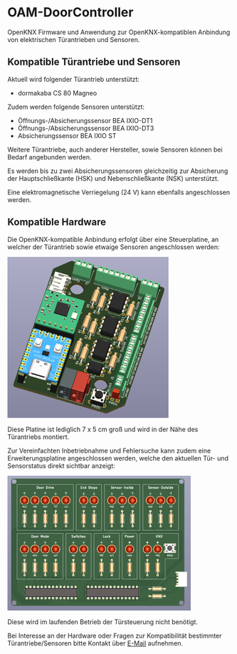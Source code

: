 # OAM-DoorController

OpenKNX Firmware und Anwendung zur OpenKNX-kompatiblen Anbindung von elektrischen Türantrieben und Sensoren.

## Kompatible Türantriebe und Sensoren

Aktuell wird folgender Türantrieb unterstützt:
- dormakaba CS 80 Magneo

Zudem werden folgende Sensoren unterstützt:
- Öffnungs-/Absicherungssensor BEA IXIO-DT1
- Öffnungs-/Absicherungssensor BEA IXIO-DT3
- Absicherungssensor BEA IXIO ST

Weitere Türantriebe, auch anderer Hersteller, sowie Sensoren können bei Bedarf angebunden werden.

Es werden bis zu zwei Absicherungssensoren gleichzeitig zur Absicherung der Hauptschließkante (HSK) und Nebenschließkante (NSK) unterstützt.

Eine elektromagnetische Verriegelung (24 V) kann ebenfalls angeschlossen werden.

## Kompatible Hardware

Die OpenKNX-kompatible Anbindung erfolgt über eine Steuerplatine, an welcher der Türantrieb sowie etwaige Sensoren angeschlossen werden:

<kbd>![Haupt-PCB](hardware/pcb-main.png)</kbd>

Diese Platine ist lediglich 7 x 5 cm groß und wird in der Nähe des Türantriebs montiert.

Zur Vereinfachten Inbetriebnahme und Fehlersuche kann zudem eine Erweiterungsplatine angeschlossen werden, welche den aktuellen Tür- und Sensorstatus direkt sichtbar anzeigt:

<kbd>![PCB-Erweiterung](hardware/pcb-extension.png)</kbd>

Diese wird im laufenden Betrieb der Türsteuerung nicht benötigt.

Bei Interesse an der Hardware oder Fragen zur Kompatibilität bestimmter Türantriebe/Sensoren bitte Kontakt über [E-Mail](mailto:info@ab-smarthouse.com?subject=[OpenKNX]%20DoorController) aufnehmen.